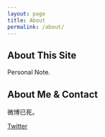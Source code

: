 ```yaml
---
layout: page
title: About
permalink: /about/
---
```


## About This Site

Personal Note.

## About Me & Contact

微博已死。

[Twitter](https://twitter.com/andelf)
